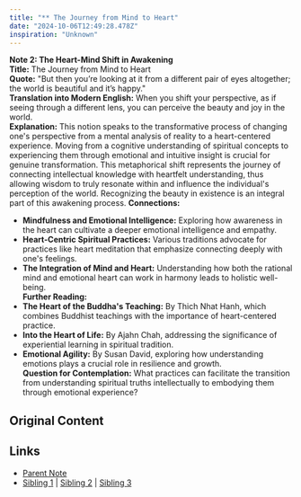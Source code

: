 ```yaml
---
title: "** The Journey from Mind to Heart"
date: "2024-10-06T12:49:28.478Z"
inspiration: "Unknown"
---
```


  
**Note 2: The Heart-Mind Shift in Awakening**  
**Title:** The Journey from Mind to Heart  
**Quote:** "But then you’re looking at it from a different pair of eyes altogether; the world is beautiful and it’s happy."  
**Translation into Modern English:** When you shift your perspective, as if seeing through a different lens, you can perceive the beauty and joy in the world.  
**Explanation:** This notion speaks to the transformative process of changing one's perspective from a mental analysis of reality to a heart-centered experience. Moving from a cognitive understanding of spiritual concepts to experiencing them through emotional and intuitive insight is crucial for genuine transformation. This metaphorical shift represents the journey of connecting intellectual knowledge with heartfelt understanding, thus allowing wisdom to truly resonate within and influence the individual's perception of the world. Recognizing the beauty in existence is an integral part of this awakening process. **Connections:**  
- **Mindfulness and Emotional Intelligence:** Exploring how awareness in the heart can cultivate a deeper emotional intelligence and empathy.  
- **Heart-Centric Spiritual Practices:** Various traditions advocate for practices like heart meditation that emphasize connecting deeply with one's feelings.  
- **The Integration of Mind and Heart:** Understanding how both the rational mind and emotional heart can work in harmony leads to holistic well-being.  
**Further Reading:**  
- **The Heart of the Buddha's Teaching:** By Thich Nhat Hanh, which combines Buddhist teachings with the importance of heart-centered practice.  
- **Into the Heart of Life:** By Ajahn Chah, addressing the significance of experiential learning in spiritual tradition.  
- **Emotional Agility:** By Susan David, exploring how understanding emotions plays a crucial role in resilience and growth.  
**Question for Contemplation:** What practices can facilitate the transition from understanding spiritual truths intellectually to embodying them through emotional experience?  


## Original Content



## Links

- [Parent Note](/parent-note.md)
- [Sibling 1](/zettel1.md) | [Sibling 2](/zettel2.md) | [Sibling 3](/zettel3.md)

